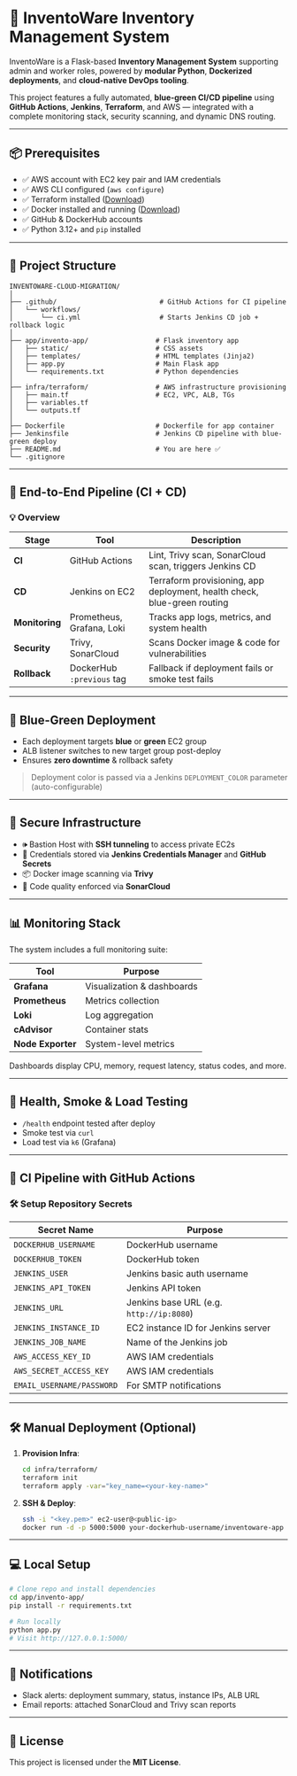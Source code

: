 # 🚀 InventoWare Inventory Management System

InventoWare is a Flask-based **Inventory Management System** supporting admin and worker roles, powered by **modular Python**, **Dockerized deployments**, and **cloud-native DevOps tooling**.

This project features a fully automated, **blue-green CI/CD pipeline** using **GitHub Actions**, **Jenkins**, **Terraform**, and AWS — integrated with a complete monitoring stack, security scanning, and dynamic DNS routing.

---

## 📦 Prerequisites

* ✅ AWS account with EC2 key pair and IAM credentials
* ✅ AWS CLI configured (`aws configure`)
* ✅ Terraform installed ([Download](https://www.terraform.io/downloads.html))
* ✅ Docker installed and running ([Download](https://www.docker.com/get-started))
* ✅ GitHub & DockerHub accounts
* ✅ Python 3.12+ and `pip` installed

---

## 📁 Project Structure

```
INVENTOWARE-CLOUD-MIGRATION/
│
├── .github/                          # GitHub Actions for CI pipeline
│   └── workflows/
│       └── ci.yml                    # Starts Jenkins CD job + rollback logic
│
├── app/invento-app/                 # Flask inventory app
│   ├── static/                      # CSS assets
│   ├── templates/                   # HTML templates (Jinja2)
│   ├── app.py                       # Main Flask app
│   └── requirements.txt             # Python dependencies
│
├── infra/terraform/                 # AWS infrastructure provisioning
│   ├── main.tf                      # EC2, VPC, ALB, TGs
│   ├── variables.tf
│   └── outputs.tf
│
├── Dockerfile                       # Dockerfile for app container
├── Jenkinsfile                      # Jenkins CD pipeline with blue-green deploy
├── README.md                        # You are here ✅
└── .gitignore
```

---

## 🔀 End-to-End Pipeline (CI + CD)

### 💡 Overview

| Stage          | Tool                      | Description                                                              |
| -------------- | ------------------------- | ------------------------------------------------------------------------ |
| **CI**         | GitHub Actions            | Lint, Trivy scan, SonarCloud scan, triggers Jenkins CD                   |
| **CD**         | Jenkins on EC2            | Terraform provisioning, app deployment, health check, blue-green routing |
| **Monitoring** | Prometheus, Grafana, Loki | Tracks app logs, metrics, and system health                              |
| **Security**   | Trivy, SonarCloud         | Scans Docker image & code for vulnerabilities                            |
| **Rollback**   | DockerHub `:previous` tag | Fallback if deployment fails or smoke test fails                         |

---

## 🔷 Blue-Green Deployment

* Each deployment targets **blue** or **green** EC2 group
* ALB listener switches to new target group post-deploy
* Ensures **zero downtime** & rollback safety

> Deployment color is passed via a Jenkins `DEPLOYMENT_COLOR` parameter (auto-configurable)

---

## 🔐 Secure Infrastructure

* 🕪️ Bastion Host with **SSH tunneling** to access private EC2s
* 🔑 Credentials stored via **Jenkins Credentials Manager** and **GitHub Secrets**
* 📦 Docker image scanning via **Trivy**
* 🧲 Code quality enforced via **SonarCloud**

---

## 📊 Monitoring Stack

The system includes a full monitoring suite:

| Tool              | Purpose                    |
| ----------------- | -------------------------- |
| **Grafana**       | Visualization & dashboards |
| **Prometheus**    | Metrics collection         |
| **Loki**          | Log aggregation            |
| **cAdvisor**      | Container stats            |
| **Node Exporter** | System-level metrics       |

Dashboards display CPU, memory, request latency, status codes, and more.

---

## 🧪 Health, Smoke & Load Testing

* `/health` endpoint tested after deploy
* Smoke test via `curl`
* Load test via `k6` (Grafana)

---

## 🚀 CI Pipeline with GitHub Actions

### 🛠 Setup Repository Secrets

| Secret Name               | Purpose                                  |
| ------------------------- | ---------------------------------------- |
| `DOCKERHUB_USERNAME`      | DockerHub username                       |
| `DOCKERHUB_TOKEN`         | DockerHub token                          |
| `JENKINS_USER`            | Jenkins basic auth username              |
| `JENKINS_API_TOKEN`       | Jenkins API token                        |
| `JENKINS_URL`             | Jenkins base URL (e.g. `http://ip:8080`) |
| `JENKINS_INSTANCE_ID`     | EC2 instance ID for Jenkins server       |
| `JENKINS_JOB_NAME`        | Name of the Jenkins job                  |
| `AWS_ACCESS_KEY_ID`       | AWS IAM credentials                      |
| `AWS_SECRET_ACCESS_KEY`   | AWS IAM credentials                      |
| `EMAIL_USERNAME/PASSWORD` | For SMTP notifications                   |

---

## 🛠️ Manual Deployment (Optional)

1. **Provision Infra**:

   ```bash
   cd infra/terraform/
   terraform init
   terraform apply -var="key_name=<your-key-name>"
   ```

2. **SSH & Deploy**:

   ```bash
   ssh -i "<key.pem>" ec2-user@<public-ip>
   docker run -d -p 5000:5000 your-dockerhub-username/inventoware-app
   ```

---

## 💻 Local Setup

```bash
# Clone repo and install dependencies
cd app/invento-app/
pip install -r requirements.txt

# Run locally
python app.py
# Visit http://127.0.0.1:5000/
```

---

## 📩 Notifications

* Slack alerts: deployment summary, status, instance IPs, ALB URL
* Email reports: attached SonarCloud and Trivy scan reports

---

## 📄 License

This project is licensed under the **MIT License**.
